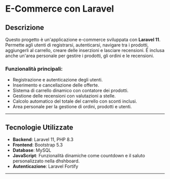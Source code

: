 # E-Commerce con Laravel

## Descrizione

Questo progetto è un'applicazione e-commerce sviluppata con **Laravel 11**. Permette agli utenti di registrarsi, autenticarsi, navigare tra i prodotti, aggiungerli al carrello, creare delle inserzioni e lasciare recensioni. È inclusa anche un'area personale per gestire i prodotti, gli ordini e le recensioni.

### Funzionalità principali:
- Registrazione e autenticazione degli utenti.
- Inserimento e cancellazione delle offerte.
- Sistema di carrello dinamico con contatore dei prodotti.
- Gestione delle recensioni con valutazioni a stelle.
- Calcolo automatico del totale del carrello con sconti inclusi.
- Area personale per la gestione di ordini, prodotti e utenti.


---

## Tecnologie Utilizzate

- **Backend**: Laravel 11, PHP 8.3
- **Frontend**: Bootstrap 5.3
- **Database**: MySQL
- **JavaScript**: Funzionalità dinamiche come countdown e il saluto personalizzato nella dhshboard.
- **Autenticazione**: Laravel Fortify

---


